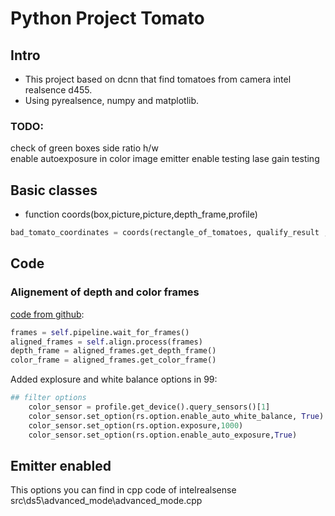 # Python Project Tomato



## Intro

* This project based on dcnn that find tomatoes from camera intel realsence d455.
* Using pyrealsence, numpy and matplotlib.

### TODO:

check of green boxes side ratio h/w  
enable autoexposure in color image
emitter enable testing
lase gain testing
## Basic classes

* function coords(box,picture,picture,depth_frame,profile)
```python
bad_tomato_coordinates = coords(rectangle_of_tomatoes, qualify_result ,qualify_image,qualify_depth,colorized_depth,profile)
```
## Code
### Alignement of depth and color frames
[code from github](https://github.com/ut-robotics/picr21-team-4meats/blob/0a2f68959e92fb180e8dc32ea1351e628a1b4e30/camera.py#L73):
```python
frames = self.pipeline.wait_for_frames()
aligned_frames = self.align.process(frames)
depth_frame = aligned_frames.get_depth_frame()
color_frame = aligned_frames.get_color_frame()
```

Added explosure and white balance options in 99:

```python
## filter options
    color_sensor = profile.get_device().query_sensors()[1]
    color_sensor.set_option(rs.option.enable_auto_white_balance, True)
    color_sensor.set_option(rs.option.exposure,1000)
    color_sensor.set_option(rs.option.enable_auto_exposure,True)
```


## Emitter enabled

This options you can find in cpp code of intelrealsense src\ds5\advanced_mode\advanced_mode.cpp